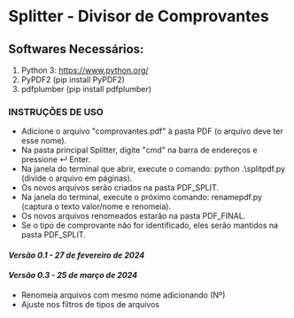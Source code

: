 # Splitter - Divisor de Comprovantes

## Softwares Necessários:
1. Python 3: https://www.python.org/
2. PyPDF2 (pip install PyPDF2)
3. pdfplumber (pip install pdfplumber)

### INSTRUÇÕES DE USO

* Adicione o arquivo "comprovantes.pdf" à pasta PDF (o arquivo deve ter esse nome).
* Na pasta principal Splitter, digite "cmd" na barra de endereços e pressione ↵ Enter.
* Na janela do terminal que abrir, execute o comando: python .\splitpdf.py (divide o arquivo em páginas).
* Os novos arquivos serão criados na pasta PDF_SPLIT.
* Na janela do terminal, execute o próximo comando: renamepdf.py (captura o texto valor/nome e renomeia).
* Os novos arquivos renomeados estarão na pasta PDF_FINAL.
* Se o tipo de comprovante não for identificado, eles serão mantidos na pasta PDF_SPLIT.

#### *Versão 0.1 - 27 de fevereiro de 2024*
#### *Versão 0.3 - 25 de março de 2024*
 - Renomeia arquivos com mesmo nome adicionando (Nº)
 - Ajuste nos filtros de tipos de arquivos
